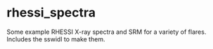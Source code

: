 # rhessi_spectra
Some example RHESSI X-ray spectra and SRM for a variety of flares. Includes the sswidl to make them.
